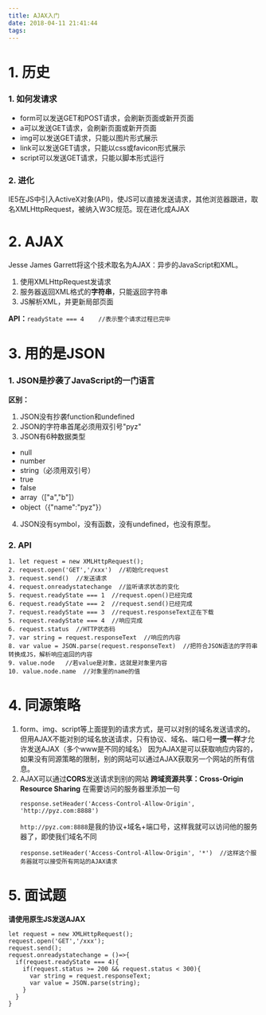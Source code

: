 ```yaml
---
title: AJAX入门
date: 2018-04-11 21:41:44
tags:
---
```

# 1. 历史
### 1. 如何发请求
- form可以发送GET和POST请求，会刷新页面或新开页面
- a可以发送GET请求，会刷新页面或新开页面
- img可以发送GET请求，只能以图片形式展示
- link可以发送GET请求，只能以css或favicon形式展示
- script可以发送GET请求，只能以脚本形式运行
### 2. 进化
IE5在JS中引入ActiveX对象(API)，使JS可以直接发送请求，其他浏览器跟进，取名XMLHttpRequest，被纳入W3C规范。现在进化成AJAX

# 2. AJAX
Jesse James Garrett将这个技术取名为AJAX：异步的JavaScript和XML。
1. 使用XMLHttpRequest发请求
2. 服务器返回XML格式的**字符串**，只能返回字符串
3. JS解析XML，并更新局部页面

**API：**`readyState === 4    //表示整个请求过程已完毕`

# 3. 用的是JSON
### 1. JSON是抄袭了JavaScript的一门语言
**区别：**
1. JSON没有抄袭function和undefined
2. JSON的字符串首尾必须用双引号"pyz" 
3. JSON有6种数据类型
- null
- number
- string（必须用双引号）
- true
- false
- array（["a","b"]）
- object（{"name":"pyz"}）
4. JSON没有symbol，没有函数，没有undefined，也没有原型。
### 2. API
```
1. let request = new XMLHttpRequest();
2. request.open('GET','/xxx')  //初始化request
3. request.send()  //发送请求
4. request.onreadystatechange  //监听请求状态的变化
5. request.readyState === 1  //request.open()已经完成
6. request.readyState === 2  //request.send()已经完成
7. request.readyState === 3  //request.responseText正在下载
5. request.readyState === 4  //响应完成
6. request.status  //HTTP状态码
7. var string = request.responseText  //响应的内容
8. var value = JSON.parse(request.responseText)  //把符合JSON语法的字符串转换成JS，解析响应返回的内容
9. value.node   //若value是对象，这就是对象里内容
10. value.node.name  //对象里的name的值
```

# 4. 同源策略
1. form、img、script等上面提到的请求方式，是可以对别的域名发送请求的。
但用AJAX不能对别的域名放送请求，只有协议、域名、端口号**一摸一样**才允许发送AJAX（多个www是不同的域名）
因为AJAX是可以获取响应内容的，如果没有同源策略的限制，别的网站可以通过AJAX获取另一个网站的所有信息。
2. AJAX可以通过**CORS**发送请求到别的网站
**跨域资源共享：Cross-Origin Resource Sharing**
在需要访问的服务器里添加一句
    ```
    response.setHeader('Access-Control-Allow-Origin', 'http://pyz.com:8888')
    ```
    `http://pyz.com:8888`是我的协议+域名+端口号，这样我就可以访问他的服务器了，即使我们域名不同
    ```
    response.setHeader('Access-Control-Allow-Origin', '*')  //这样这个服务器就可以接受所有网站的AJAX请求
    ```
# 5. 面试题
**请使用原生JS发送AJAX**
```
let request = new XMLHttpRequest();
request.open('GET','/xxx');
request.send();
request.onreadystatechange = ()=>{
  if(request.readyState === 4){
    if(request.status >= 200 && request.status < 300){
      var string = request.responseText;
      var value = JSON.parse(string);
    }
  }
}
```